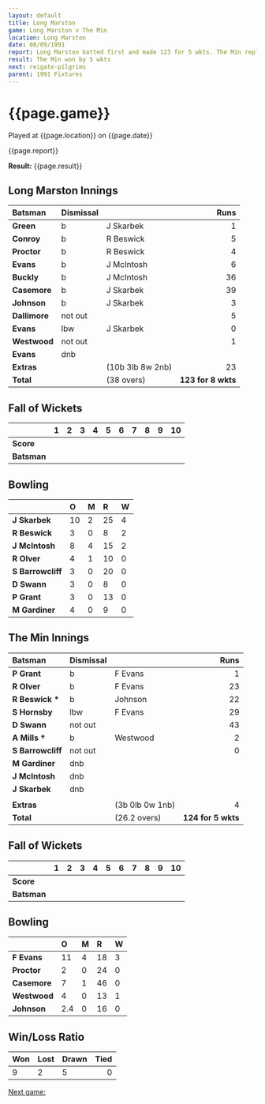```yaml
---
layout: default
title: Long Marston
game: Long Marston v The Min
location: Long Marston
date: 08/09/1991
report: Long Marston batted first and made 123 for 5 wkts. The Min replied with 124 for 5 wkts
result: The Min won by 5 wkts
next: reigate-pilgrims
parent: 1991 Fixtures
---
```


# {{page.game}}

Played at {{page.location}} on {{page.date}}

{{page.report}}

**Result:** {{page.result}}

## Long Marston Innings

| Batsman | Dismissal |  | Runs |
|:---|:---|---|---:|
| **Green** | b | J Skarbek | 1 | 
| **Conroy** | b | R Beswick | 5 | 
| **Proctor** | b | R Beswick | 4 | 
| **Evans** | b | J McIntosh | 6 | 
| **Buckly** | b | J McIntosh | 36 | 
| **Casemore** | b | J Skarbek | 39 |
| **Johnson** | b | J Skarbek | 3 | 
| **Dallimore** | not out |  | 5 |
| **Evans** | lbw | J Skarbek | 0 | 
| **Westwood** | not out |  | 1 | 
| **Evans** | dnb |  |  |
| **Extras** | | (10b 3lb 8w 2nb) | 23 | 
| **Total** | | (38 overs) | **123 for 8 wkts** | 

## Fall of Wickets

| | 1 | 2 | 3 | 4 | 5 | 6 | 7 | 8 | 9 | 10 |
|---|:---:|:---:|:---:|:---:|:---:|:---:|:---:|:---:|:---:|:---:|
| **Score** |  |  |  |  |  |  |  |  |  |  |
| **Batsman** |  |  |  |  |  |  |  |  |  |  |

## Bowling

| | O | M | R | W |
|---|:---|:---|:---|:---|
| **J Skarbek** | 10 | 2 | 25 | 4 | 
| **R Beswick** | 3 | 0 | 8 | 2 | 
| **J McIntosh** | 8 | 4 | 15 | 2 | 
| **R Olver** | 4 | 1 | 10 | 0 | 
| **S Barrowcliff** | 3 | 0 | 20 | 0 |
| **D Swann** | 3 | 0 | 8 | 0 |
| **P Grant** | 3 | 0 | 13 | 0 |
| **M Gardiner** | 4 | 0 | 9 | 0 |

## The Min Innings

| Batsman | Dismissal |  | Runs |
|:---|:---|---|---:|
| **P Grant** | b | F Evans | 1 | 
| **R Olver** | b | F Evans | 23 | 
| **R Beswick &#42;** | b | Johnson | 22 | 
| **S Hornsby** | lbw | F Evans | 29 | 
| **D Swann** | not out |  | 43 | 
| **A Mills &#8224;** | b | Westwood | 2 | 
| **S Barrowcliff** | not out |  | 0 | 
| **M Gardiner** | dnb |  |  | 
| **J McIntosh** | dnb |  |  | 
| **J Skarbek** | dnb |  |  | 
|  |  |  |  | 
| **Extras** | | (3b 0lb 0w 1nb) | 4 | 
| **Total** | | (26.2 overs) | **124 for 5 wkts** | 

## Fall of Wickets

| | 1 | 2 | 3 | 4 | 5 | 6 | 7 | 8 | 9 | 10 |
|---|:---:|:---:|:---:|:---:|:---:|:---:|:---:|:---:|:---:|:---:|
| **Score** |  |  |  |  |  |  |  |  |  |  |
| **Batsman** |  |  |  |  |  |  |  |  |  |  | 

## Bowling

| | O | M | R | W |
|---|:---|:---|:---|:---|
| **F Evans** | 11 | 4 | 18 | 3 | 
| **Proctor** | 2 | 0 | 24 | 0 | 
| **Casemore** | 7 | 1 | 46 | 0 | 
| **Westwood** | 4 | 0 | 13 | 1 | 
| **Johnson** | 2.4 | 0 | 16 | 0 | 

## Win/Loss Ratio

| Won | Lost | Drawn | Tied |
|:---|:---|:---|---:|
| 9 | 2 | 5 | 0 |

[Next game:]({{page.next}})